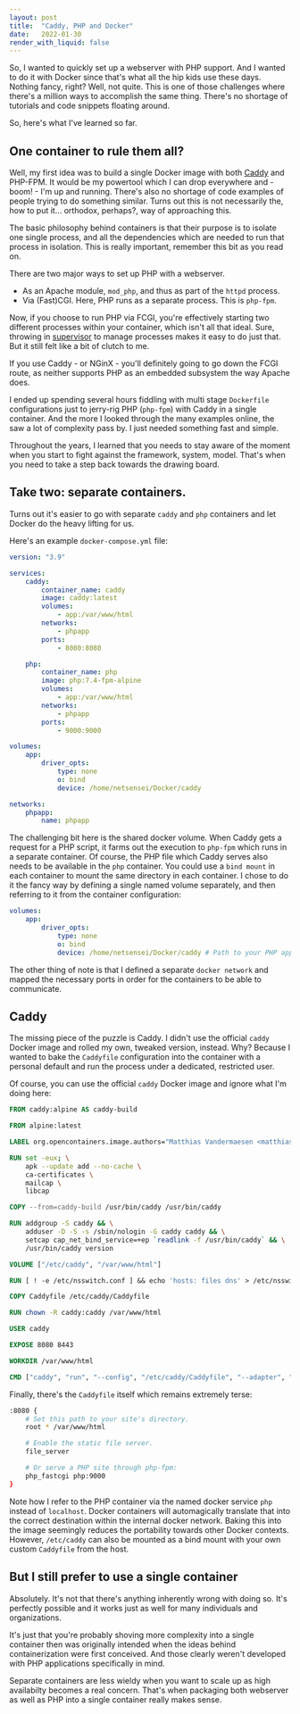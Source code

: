 ```yaml
---
layout: post
title:  "Caddy, PHP and Docker"
date:   2022-01-30
render_with_liquid: false
---
```

So, I wanted to quickly set up a webserver with PHP support. And I wanted to do it with
Docker since that's what all the hip kids use these days. Nothing fancy, right? Well, 
not quite. This is one of those challenges where there's a million ways to accomplish the same
thing. There's no shortage of tutorials and code snippets floating around.

So, here's what I've learned so far.

## One container to rule them all?

Well, my first idea was to build a single Docker image with both [Caddy](https://caddyserver.com/) 
and PHP-FPM. It would be my powertool which I can drop everywhere and - boom! - I'm up and running.
There's also no shortage of code examples of people trying to do something similar. Turns out this 
is not necessarily the, how to put it... orthodox, perhaps?, way of approaching this.

The basic philosophy behind containers is that their purpose is to isolate one single  process, 
and all the dependencies which are needed to run that process in isolation. This is really 
important, remember this bit as you read on.

There are two major ways to set up PHP with a webserver. 

* As an Apache module, `mod_php`, and thus as part of the `httpd` process.
* Via (Fast)CGI. Here, PHP runs as a separate process. This is `php-fpm`.

Now, if you choose to run PHP via FCGI, you're effectively starting two different processes
within your container, which isn't all that ideal. Sure, throwing in [supervisor](http://supervisord.org/)
to manage processes makes it easy to do just that. But it still felt like a bit of clutch to me.

If you use Caddy - or NGinX - you'll definitely going to go down the FCGI route, as neither supports
PHP as an embedded subsystem the way Apache does.

I ended up spending several hours fiddling with multi stage `Dockerfile` configurations just to jerry-rig
PHP (`php-fpm`) with Caddy in a single container. And the more I looked through the many examples 
online, the saw a lot of complexity pass by. I just needed something fast and simple.

Throughout the years, I learned that you needs to stay aware of the moment when you start to fight 
against the framework, system, model. That's when you need to take a step back towards the drawing board.

## Take two: separate containers.

Turns out it's easier to go with separate `caddy` and `php` containers and let Docker do the heavy 
lifting for us.

Here's an example `docker-compose.yml` file:

```yaml
version: "3.9"

services:
    caddy:
        container_name: caddy
        image: caddy:latest
        volumes:
            - app:/var/www/html
        networks:
            - phpapp
        ports:
            - 8080:8080

    php:
        container_name: php
        image: php:7.4-fpm-alpine
        volumes:
            - app:/var/www/html
        networks:
            - phpapp
        ports:
            - 9000:9000

volumes:
    app:
        driver_opts:
            type: none
            o: bind
            device: /home/netsensei/Docker/caddy

networks:
    phpapp:
        name: phpapp
```

The challenging bit here is the shared docker volume. When Caddy gets a request for a
PHP script, it farms out the execution to `php-fpm` which runs in a separate container. 
Of course, the PHP file which Caddy serves also needs to be available in the `php` container.
You could use a `bind mount` in each container to mount the same directory in each container.
I chose to do it the fancy way by defining a single named volume separately, and then referring
to it from the container configuration:

```yaml
volumes:
    app:
        driver_opts:
            type: none
            o: bind
            device: /home/netsensei/Docker/caddy # Path to your PHP application
```

The other thing of note is that I defined a separate `docker network` and mapped the necessary
ports in order for the containers to be able to communicate.

## Caddy

The missing piece of the puzzle is Caddy. I didn't use the official `caddy` Docker image and 
rolled my own, tweaked version, instead. Why? Because I wanted to bake the `Caddyfile` 
configuration into the container with a personal default and run the process under a 
dedicated, restricted user.

Of course, you can use the official `caddy` Docker image and ignore what I'm doing here:

```Dockerfile
FROM caddy:alpine AS caddy-build

FROM alpine:latest

LABEL org.opencontainers.image.authors="Matthias Vandermaesen <matthias@colada.be>"

RUN set -eux; \
	apk --update add --no-cache \
	ca-certificates \
	mailcap \
	libcap

COPY --from=caddy-build /usr/bin/caddy /usr/bin/caddy

RUN addgroup -S caddy && \
    adduser -D -S -s /sbin/nologin -G caddy caddy && \
    setcap cap_net_bind_service=+ep `readlink -f /usr/bin/caddy` && \
    /usr/bin/caddy version

VOLUME ["/etc/caddy", "/var/www/html"]

RUN [ ! -e /etc/nsswitch.conf ] && echo 'hosts: files dns' > /etc/nsswitch.conf

COPY Caddyfile /etc/caddy/Caddyfile

RUN chown -R caddy:caddy /var/www/html

USER caddy

EXPOSE 8080 8443

WORKDIR /var/www/html

CMD ["caddy", "run", "--config", "/etc/caddy/Caddyfile", "--adapter", "caddyfile"]
```

Finally, there's the `Caddyfile` itself which remains extremely terse:

```bash
:8080 {
	# Set this path to your site's directory.
	root * /var/www/html

	# Enable the static file server.
	file_server

	# Or serve a PHP site through php-fpm:
	php_fastcgi php:9000
}
```

Note how I refer to the PHP container via the named docker service `php` instead of
`localhost`. Docker containers will automagically translate that into the correct 
destination within the internal docker network. Baking this into the image seemingly
reduces the portability towards other Docker contexts. However, `/etc/caddy` can also
be mounted as a bind mount with your own custom `Caddyfile` from the host.

## But I still prefer to use a single container

Absolutely. It's not that there's anything inherently wrong with doing so. It's 
perfectly possible and it works just as well for many individuals and organizations.

It's just that you're probably shoving more complexity into a single container then
was originally intended when the ideas behind containerization were first conceived.
And those clearly weren't developed with PHP applications specifically in mind.

Separate containers are less wieldy when you want to scale up as high availabilty
becomes a real concern. That's when packaging both webserver as well as PHP into a 
single container really makes sense.

